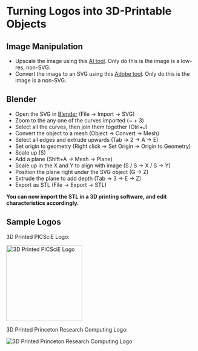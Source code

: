 # Turning Logos into 3D-Printable Objects

## Image Manipulation

- Upscale the image using this [AI tool](https://www.upscale.media/upload). Only do this is the image is a low-res, non-SVG.
- Convert the image to an SVG using this [Adobe tool](https://www.adobe.com/express/feature/image/convert/svg). Only do this is the image is a non-SVG.

## Blender

- Open the SVG in [Blender](https://www.blender.org/download/) (File -> Import -> SVG)
- Zoom to the any one of the curves imported (~ + 3)
- Select all the curves, then join them together (Ctrl+J)
- Convert the object to a mesh (Object -> Convert -> Mesh)
- Select all edges and extrude upwards (Tab -> 2 -> A -> E)
- Set origin to geometry (Right click -> Set Origin -> Origin to Geometry)
- Scale up (S)
- Add a plane (Shift+A -> Mesh -> Plane)
- Scale up in the X and Y to align with image (S / S -> X / S -> Y)
- Position the plane right under the SVG object (G -> Z)
- Extrude the plane to add depth (Tab -> 3 -> E -> Z)
- Export as STL (File -> Export -> STL)

**You can now import the STL in a 3D printing software, and edit characteristics accordingly.**

## Sample Logos

3D Printed PICSciE Logo:

<img src="PICSCIE LOGO/PICSCIE-3D.png" alt="3D Printed PICSciE Logo" width="200"/>

3D Printed Princeton Research Computing Logo:

![3D Printed Princeton Research Computing Logo](prc.png)
